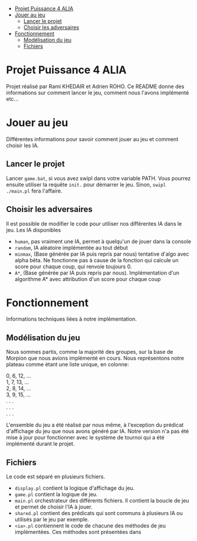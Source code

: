 - [Projet Puissance 4 ALIA](#projet-puissance-4-alia)
- [Jouer au jeu](#jouer-au-jeu)
  - [Lancer le projet](#lancer-le-projet)
  - [Choisir les adversaires](#choisir-les-adversaires)
- [Fonctionnement](#fonctionnement)
  - [Modélisation du jeu](#modélisation-du-jeu)
  - [Fichiers](#fichiers)

# Projet Puissance 4 ALIA

Projet réalisé par Rami KHEDAIR et Adrien ROHO. 
Ce README donne des informations sur comment lancer le jeu, comment nous l'avons implémenté etc...

# Jouer au jeu

Différentes informations pour savoir comment jouer au jeu et comment choisir les IA.

## Lancer le projet

Lancer `game.bat`, si vous avez swipl dans votre variable PATH.
Vous pourrez ensuite utiliser la requête `init.` pour démarrer le jeu.
Sinon, `swipl ./main.pl` fera l'affaire.

## Choisir les adversaires

Il est possible de modifier le code pour utiliser nos différentes IA dans le jeu. 
Les IA disponibles 
- `human`, pas vraiment une IA, permet à quelqu'un de jouer dans la console
- `random`, IA aléatoire implémentée au tout début
- `minmax`, (Base générée par IA puis repris par nous) tentative d'algo avec alpha bêta. Ne fonctionne pas à cause de la fonction qui calcule un score pour chaque coup, qui renvoie toujours 0. 
- `A*`, (Base générée par IA puis repris par nous). Implémentation d'un algorithme A* avec attribution d'un score pour chaque coup

# Fonctionnement

Informations techniques liées à notre implémentation.

## Modélisation du jeu 

Nous sommes partis, comme la majorité des groupes, sur la base de Morpion que nous avions implémenté en cours. Nous représentons notre plateau comme étant une liste unique, en colonne:

0, 6, 12, ... <br>
1, 7, 13, ... <br>
2, 8, 14, ... <br>
3, 9, 15, ... <br>
.  .  .  <br>
.  .  .  <br>
.  .  .  <br>

L'ensemble du jeu a été réalisé par nous même, à l'exception du prédicat d'affichage du jeu que nous avons généré par IA. 
Notre version n'a pas été mise à jour pour fonctionner avec le système de tournoi qui a été implémenté durant le projet.

## Fichiers

Le code est séparé en plusieurs fichiers. 
- `display.pl` contient la logique d'affichage du jeu.
- `game.pl` contient la logique de jeu. 
- `main.pl` orchestrateur des différents fichiers. Il contient la boucle de jeu et permet de choisir l'IA à jouer. 
- `shared.pl` contient des prédicats qui sont communs à plusieurs IA ou utilisés par le jeu par exemple.
- `<ia>.pl` contiennent le code de chacune des méthodes de jeu implémentées. Ces méthodes sont présentées dans [](#choisir-les-adversaires)
